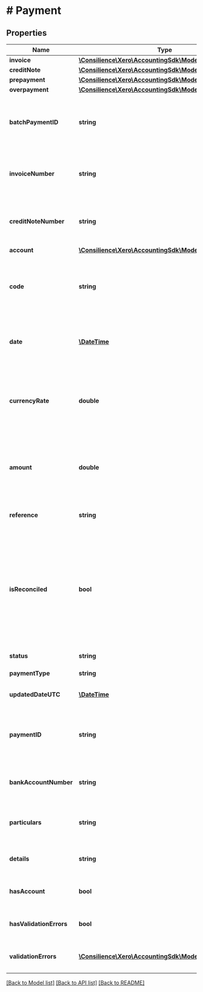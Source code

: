 # # Payment

## Properties

Name | Type | Description | Notes
------------ | ------------- | ------------- | -------------
**invoice** | [**\Consilience\Xero\AccountingSdk\Model\Invoice**](Invoice.md) |  | [optional] 
**creditNote** | [**\Consilience\Xero\AccountingSdk\Model\CreditNote**](CreditNote.md) |  | [optional] 
**prepayment** | [**\Consilience\Xero\AccountingSdk\Model\Prepayment**](Prepayment.md) |  | [optional] 
**overpayment** | [**\Consilience\Xero\AccountingSdk\Model\Overpayment**](Overpayment.md) |  | [optional] 
**batchPaymentID** | **string** | The optional Xero generated unique identifier for the batch this bank transaction may be in | [optional] 
**invoiceNumber** | **string** | Number of invoice or credit note you are applying payment to e.g.INV-4003 | [optional] 
**creditNoteNumber** | **string** | Number of invoice or credit note you are applying payment to e.g. INV-4003 | [optional] 
**account** | [**\Consilience\Xero\AccountingSdk\Model\Account**](Account.md) |  | [optional] 
**code** | **string** | Code of account you are using to make the payment e.g. 001 (note- not all accounts have a code value) | [optional] 
**date** | [**\DateTime**](\DateTime.md) | Date the payment is being made (YYYY-MM-DD) e.g. 2009-09-06 | [optional] 
**currencyRate** | **double** | Exchange rate when payment is received. Only used for non base currency invoices and credit notes e.g. 0.7500 | [optional] 
**amount** | **double** | The amount of the payment. Must be less than or equal to the outstanding amount owing on the invoice e.g. 200.00 | [optional] 
**reference** | **string** | An optional description for the payment e.g. Direct Debit | [optional] 
**isReconciled** | **bool** | An optional parameter for the payment. A boolean indicating whether you would like the payment to be created as reconciled when using PUT, or whether a payment has been reconciled when using GET | [optional] 
**status** | **string** | The status of the payment. | [optional] 
**paymentType** | **string** | See Payment Types. | [optional] 
**updatedDateUTC** | [**\DateTime**](\DateTime.md) | UTC timestamp of last update to the payment | [optional] 
**paymentID** | **string** | The Xero identifier for an Payment e.g. 297c2dc5-cc47-4afd-8ec8-74990b8761e9 | [optional] 
**bankAccountNumber** | **string** | The suppliers bank account number the payment is being made to | [optional] 
**particulars** | **string** | The suppliers bank account number the payment is being made to | [optional] 
**details** | **string** | The information to appear on the supplier&#39;s bank account | [optional] 
**hasAccount** | **bool** | A boolean to indicate if a contact has an validation errors | [optional] 
**hasValidationErrors** | **bool** | A boolean to indicate if a contact has an validation errors | [optional] 
**validationErrors** | [**\Consilience\Xero\AccountingSdk\Model\ValidationError[]**](ValidationError.md) | Displays array of validation error messages from the API | [optional] 

[[Back to Model list]](../../README.md#documentation-for-models) [[Back to API list]](../../README.md#documentation-for-api-endpoints) [[Back to README]](../../README.md)


